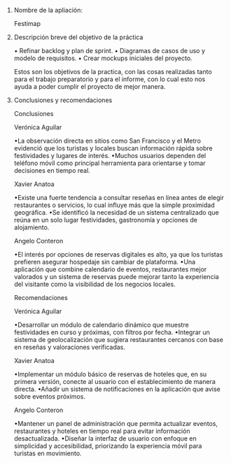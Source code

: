 1. Nombre de la apliación:

    Festimap

2. Descripción breve del objetivo de la práctica

    •	Refinar backlog y plan de sprint. 
    •	Diagramas de casos de uso y modelo de requisitos.
    •	Crear mockups iniciales del proyecto.

    Estos son los objetivos de la practica, con las cosas realizadas tanto para el trabajo preparatorio y para el informe, con lo cual esto nos ayuda a poder cumplir el proyecto de mejor manera. 

3. Conclusiones y recomendaciones

    Conclusiones

    Verónica Aguilar

    •La observación directa en sitios como San Francisco y el Metro evidenció que los turistas y locales buscan información rápida sobre festividades y lugares de interés.
    •Muchos usuarios dependen del teléfono móvil como principal herramienta para orientarse y tomar decisiones en tiempo real.

    Xavier Anatoa

    •Existe una fuerte tendencia a consultar reseñas en línea antes de elegir restaurantes o servicios, lo cual influye más que la simple proximidad geográfica.
    •Se identificó la necesidad de un sistema centralizado que reúna en un solo lugar festividades, gastronomía y opciones de alojamiento.

    Angelo Conteron

    •El interés por opciones de reservas digitales es alto, ya que los turistas prefieren asegurar hospedaje sin cambiar de plataforma.
    •Una aplicación que combine calendario de eventos, restaurantes mejor valorados y un sistema de reservas puede mejorar tanto la experiencia del visitante como la visibilidad de los negocios locales.

    Recomendaciones

    Verónica Aguilar

    •Desarrollar un módulo de calendario dinámico que muestre festividades en curso y próximas, con filtros por fecha.
    •Integrar un sistema de geolocalización que sugiera restaurantes cercanos con base en reseñas y valoraciones verificadas.

    Xavier Anatoa

    •Implementar un módulo básico de reservas de hoteles que, en su primera versión, conecte al usuario con el establecimiento de manera directa.
    •Añadir un sistema de notificaciones en la aplicación que avise sobre eventos próximos.

    Angelo Conteron

    •Mantener un panel de administración que permita actualizar eventos, restaurantes y hoteles en tiempo real para evitar información desactualizada.
    •Diseñar la interfaz de usuario con enfoque en simplicidad y accesibilidad, priorizando la experiencia móvil para turistas en movimiento.
